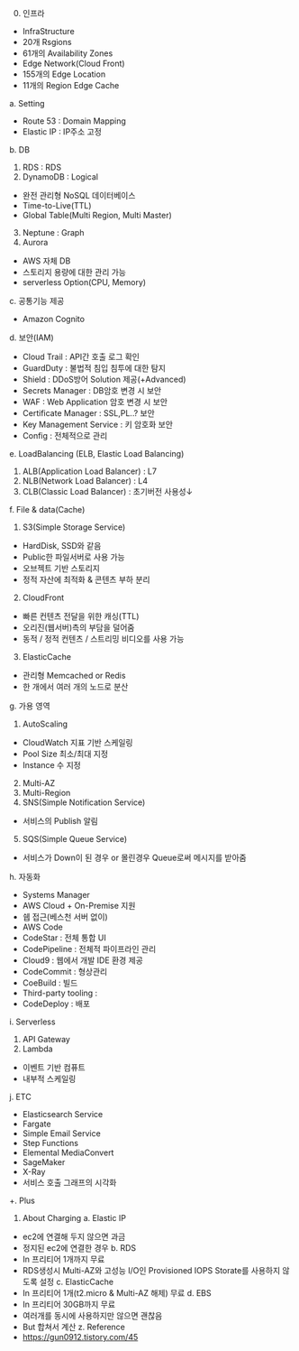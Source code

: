 0. 인프라
 - InfraStructure
  - 20개 Rsgions
  - 61개의 Availability Zones
 - Edge Network(Cloud Front)
  - 155개의 Edge Location
  - 11개의 Region Edge Cache

a. Setting
 - Route 53   : Domain Mapping
 - Elastic IP : IP주소 고정

b. DB
  1. RDS      : RDS
  2. DynamoDB : Logical
   - 완전 관리형 NoSQL 데이터베이스
   - Time-to-Live(TTL)
   - Global Table(Multi Region, Multi Master)
  3. Neptune  : Graph
  4. Aurora
   - AWS 자체 DB
   - 스토리지 용량에 대한 관리 가능
   - serverless Option(CPU, Memory)

c. 공통기능 제공
  - Amazon Cognito

d. 보안(IAM)
 - Cloud Trail     : API간 호출 로그 확인
 - GuardDuty       : 불법적 침입 침투에 대한 탐지
 - Shield          : DDoS방어 Solution 제공(+Advanced)
 - Secrets Manager : DB암호 변경 시 보안
  - WAF             : Web Application 암호 변경 시 보안
 - Certificate Manager : SSL,PL..? 보안
 - Key Management Service : 키 암호화 보안
 - Config          : 전체적으로 관리

e. LoadBalancing (ELB, Elastic Load Balancing)
  1. ALB(Application Load Balancer) : L7
  2. NLB(Network Load Balancer)     : L4
  3. CLB(Classic Load Balancer)     : 초기버전 사용성↓

f. File & data(Cache)
 1. S3(Simple Storage Service)
  - HardDisk, SSD와 같음
  - Public한 파일서버로 사용 가능
  - 오브젝트 기반 스토리지
  - 정적 자산에 최적화 & 콘텐츠 부하 분리
 2. CloudFront
  - 빠른 컨텐츠 전달을 위한 캐싱(TTL)
  - 오리진(웹서버)측의 부담을 덜어줌
  - 동적 / 정적 컨텐츠 / 스트리밍 비디오를 사용 가능
 3. ElasticCache
  - 관리형 Memcached or Redis
  - 한 개에서 여러 개의 노드로 분산

g. 가용 영역
 1. AutoScaling
  - CloudWatch 지표 기반 스케일링
  - Pool Size 최소/최대 지정
  - Instance 수 지정
 2. Multi-AZ
 3. Multi-Region
 4. SNS(Simple Notification Service)
  - 서비스의 Publish 알림
 5. SQS(Simple Queue Service)
  - 서비스가 Down이 된 경우 or 몰린경우 Queue로써 메시지를 받아줌

h. 자동화
 - Systems Manager
  - AWS Cloud + On-Premise 지원
  - 쉡 접근(베스천 서버 없이)
 - AWS Code
  - CodeStar : 전체 통합 UI
  - CodePipeline : 전체적 파이프라인 관리
  - Cloud9       : 웹에서 개발 IDE 환경 제공
  - CodeCommit   : 형상관리
  - CoeBuild     : 빌드
  - Third-party tooling :
  - CodeDeploy   : 배포

i. Serverless
 1. API Gateway
 2. Lambda
 - 이벤트 기반 컴퓨트
 - 내부적 스케일링

j. ETC
 - Elasticsearch Service
  - Fargate
 - Simple Email Service
 - Step Functions
 - Elemental MediaConvert
 - SageMaker
 - X-Ray
  - 서비스 호출 그래프의 시각화









+. Plus
 1. About Charging
  a. Elastic IP
   - ec2에 연결해 두지 않으면 과금
   - 정지된 ec2에 연결한 경우
  b. RDS
   - In 프리티어 1개까지 무료
   - RDS생성시 Multi-AZ와 고성능 I/O인 Provisioned IOPS Storate를 사용하지 않도록 설정
  c. ElasticCache
   - In 프리티어 1개(t2.micro & Multi-AZ 해제) 무료
  d. EBS
   - In 프리티어 30GB까지 무료
   - 여러개를 동시에 사용하지만 않으면 괜찮음
   - But 합쳐서 계산
  z. Reference
   - https://gun0912.tistory.com/45
